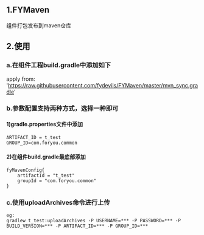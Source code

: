 ## 1.FYMaven
组件打包发布到maven仓库
 

## 2.使用
### a.在组件工程build.gradle中添加如下

apply from: 'https://raw.githubusercontent.com/fydevils/FYMaven/master/mvn_sync.gradle'

### b.参数配置支持两种方式，选择一种即可
#### 1)gradle.properties文件中添加
```
ARTIFACT_ID = t_test
GROUP_ID=com.foryou.common
```

#### 2)在组件build.gradle最底部添加
```
fyMavenConfig{
    artifactId = "t_test"
    groupId = "com.foryou.common"
}
```

### c.使用uploadArchives命令进行上传
```
eg:
gradlew t_test:uploadArchives -P USERNAME=*** -P PASSWORD=*** -P BUILD_VERSION=*** -P ARTIFACT_ID=*** -P GROUP_ID=***



```



